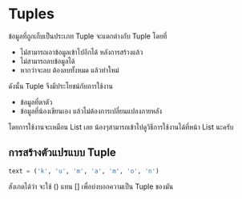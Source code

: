 # Tuples

ข้อมูลที่ถูกเก็บเป็นประเภท Tuple จะแตกต่างกับ Tuple โดยที่

- ไม่่สามารถเอาข้อมูลเข้าไปอีกได้ หลังการสร้างแล้ว
- ไม่สามารถลบข้อมูลได้
- หากว่าจะลบ ต้องลบทั้งหมด แล้วทำใหม่

ดังนั้น Tuple จึงมีประโยชน์กับการใช้งาน

- ข้อมูลที่ตาตัว
- ข้อมูลที่น้องเขียนเอง แล้วไม่ต้องการเปลี่ยนแปลงภายหลัง

โดยการใช้งานจะเหมือน List เลย น้องๆสามารถเข้าไปดูวิธีการใช้งานได้ที่หน้า List นะครับ

## การสร้างตัวแปรแบบ Tuple

```Python
text = ('k', 'u', 'm', 'a', 'm', 'o', 'n')
```

สังเกตได้ว่า จะใช้ () แทน [] เพื่อบ่งบอกความเป็น Tuple ของมัน